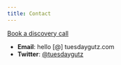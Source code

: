 ```yaml
---
title: Contact
---
```


<a role="button" href="https://calendly.com/tuesdaygutz/30min" target="_blank">Book a discovery call</a>

- **Email**: hello [@] tuesdaygutz.com
- **Twitter**: [@tuesdaygutz](https://twitter.com/tuesdaygutz)